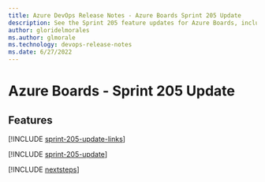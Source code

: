 ```yaml
---
title: Azure DevOps Release Notes - Azure Boards Sprint 205 Update
description: See the Sprint 205 feature updates for Azure Boards, including next steps.
author: gloridelmorales
ms.author: glmorale
ms.technology: devops-release-notes
ms.date: 6/27/2022
---
```


# Azure Boards - Sprint 205 Update

## Features

[!INCLUDE [sprint-205-update-links](../includes/boards/sprint-205-update-links.md)]

[!INCLUDE [sprint-205-update](../includes/boards/sprint-205-update.md)]

[!INCLUDE [nextsteps](../includes/nextsteps.md)]